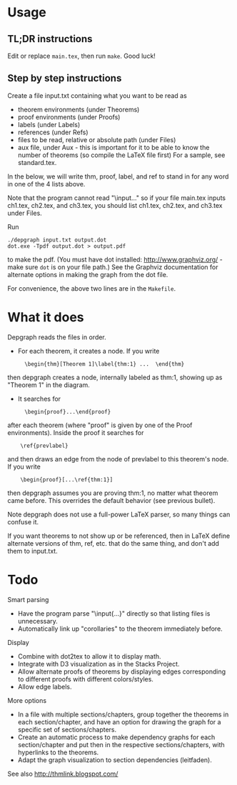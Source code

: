 # Usage #

## TL;DR instructions

Edit or replace `main.tex`, then run `make`. Good luck!

## Step by step instructions

Create a file input.txt containing what you want to be read as 
* theorem environments (under Theorems)
* proof environments (under Proofs)
* labels (under Labels)
* references (under Refs)
* files to be read, relative or absolute path (under Files)
* aux file, under Aux - this is important for it to be able to know the number of theorems (so compile the LaTeX file first)
For a sample, see standard.tex.

In the below, we will write thm, proof, label, and ref to stand in for any word in one of the 4 lists above.

Note that the program cannot read "\input..." so if your file main.tex inputs ch1.tex, ch2.tex, and ch3.tex, you should list ch1.tex, ch2.tex, and ch3.tex under Files.

Run

    ./depgraph input.txt output.dot
    dot.exe -Tpdf output.dot > output.pdf

to make the pdf. (You must have dot installed: http://www.graphviz.org/ - make sure `dot` is on your file path.)
See the Graphviz documentation for alternate options in making the graph from the dot file.

For convenience, the above two lines are in the `Makefile`.

# What it does #

Depgraph reads the files in order.

* For each theorem, it creates a node. If you write

        \begin{thm}[Theorem 1]\label{thm:1} ...  \end{thm} 

then depgraph creates a node, internally labeled as thm:1, showing up as "Theorem 1" in the diagram.

* It searches for

        \begin{proof}...\end{proof} 
after each theorem (where "proof" is given by one of the Proof environments). Inside the proof it searches for

        \ref{prevlabel}
and then draws an edge from the node of prevlabel to this theorem's node. If you write

        \begin{proof}[...\ref{thm:1}]
then depgraph assumes you are proving thm:1, no matter what theorem came before. This overrides the default behavior (see previous bullet).

Note depgraph does not use a full-power LaTeX parser, so many things can confuse it.

If you want theorems to not show up or be referenced, then in LaTeX define alternate versions of thm, ref, etc. that do the same thing, and don't add them to input.txt.

# Todo #

Smart parsing
* Have the program parse "\input{...}" directly so that listing files is unnecessary.
* Automatically link up "corollaries" to the theorem immediately before.

Display
* Combine with dot2tex to allow it to display math.
* Integrate with D3 visualization as in the Stacks Project.
* Allow alternate proofs of theorems by displaying edges corresponding to different proofs with different colors/styles.
* Allow edge labels.

More options
* In a file with multiple sections/chapters, group together the theorems in each section/chapter, and have an option for drawing the graph for a specific set of sections/chapters.
* Create an automatic process to make dependency graphs for each section/chapter and put then in the respective sections/chapters, with hyperlinks to the theorems.
* Adapt the graph visualization to section dependencies (leitfaden).

See also http://thmlink.blogspot.com/
